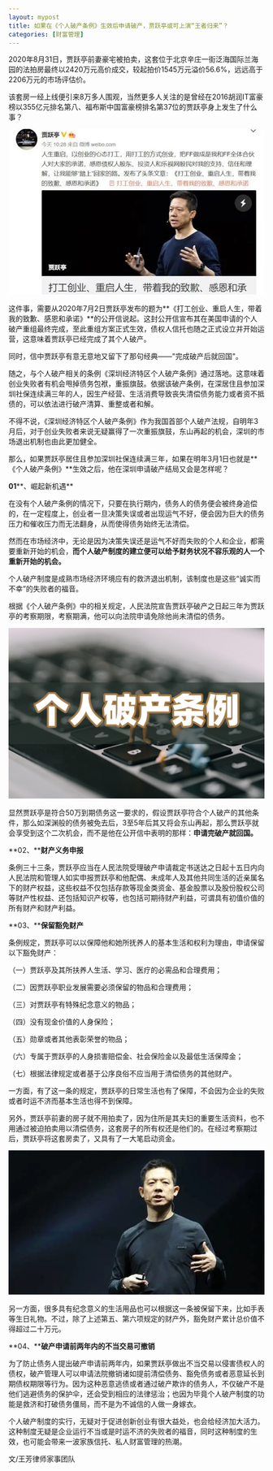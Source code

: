 ```yaml
---
layout: mypost
title: 如果在《个人破产条例》生效后申请破产，贾跃亭或可上演“王者归来”？
categories: [财富管理]
---
```


2020年8月31日，贾跃亭前妻豪宅被拍卖，这套位于北京辛庄一街泛海国际兰海园的法拍房最终以2420万元高价成交，较起拍价1545万元溢价56.6%，远远高于2206万元的市场评估价。

该套房一经上线便引来8万多人围观，当然更多人关注的是曾经在2016胡润IT富豪榜以355亿元排名第八、福布斯中国富豪榜排名第37位的贾跃亭身上发生了什么事？

[![](/posts/2017/08/24/j1.png)](https://work-1257385283.cos.ap-chengdu.myqcloud.com/2017/08/24/j1.png)  

这件事，需要从2020年7月2日贾跃亭发布的题为**《打工创业、重启人生，带着我的致歉、感恩和承诺》**的公开信说起。这封公开信宣布其在美国申请的个人破产重组最终完成，至此重组方案正式生效，债权人信托也随之正式设立并开始运营，这意味着贾跃亭已经完成了其个人破产。

同时，信中贾跃亭有意无意地又留下了那句经典——"完成破产后就回国"。  

随之，与个人破产相关的条例《深圳经济特区个人破产条例》通过落地。这意味着创业失败者有机会甩掉债务包袱，重振旗鼓。依据该破产条例，在深居住且参加深圳社保连续满三年的人，因生产经营、生活消费导致丧失清偿债务能力或者资不抵债的，可以依法进行破产清算、重整或者和解。

不得不说，《深圳经济特区个人破产条例》作为我国首部个人破产法规，自明年3月后，对于创业失败者来说无疑赢得了一次重振旗鼓，东山再起的机会，深圳的市场退出机制也由此更加健全。

那么，如果贾跃亭居住且参加深圳社保连续满三年，如果在明年3月1日也就是**《个人破产条例》**生效之后，他在深圳申请破产结局又会是怎样呢？

**01****、崛起新机遇**

在没有个人破产条例的情况下，只要在执行期内，债务人的债务便会被终身追偿的，在一定程度上，创业者一旦决策失误或者出现运气不好，便会因为巨大的债务压力和催收压力而无法翻身，从而使得债务始终无法清偿。

然而在市场经济中，无论是因为决策失误还是运气不好而失败的个人和企业，都需要重新开始的机会，**而个人破产制度的建立便可以给予财务状况****不容乐观的****人一个重新开始的机会。**

个人破产制度是成熟市场经济环境应有的救济退出机制，该制度也是这些“诚实而不幸”的失败者的福音。

根据《个人破产条例》中的相关规定，人民法院宣告贾跃亭破产之日起三年为贾跃亭的考察期限，考察期满，他可以向法院申请免除他尚未清偿的债务。

[![](/posts/2017/08/24/j2.png)](https://work-1257385283.cos.ap-chengdu.myqcloud.com/2017/08/24/j2.png)  

显然贾跃亭是符合50万到期债务这一要求的，假设贾跃亭符合个人破产的其他条件，那么如深渊般的债务被免去后，3至5年后其又将会东山再起，那么贾跃亭就会享受到这个二次机会，而不是他在公开信中表明的那样：**申请完破产就回国。**

**02、****财产义务申报**

条例三十三条，贾跃亭应当在人民法院受理破产申请裁定书送达之日起十五日内向人民法院和管理人如实申报贾跃亭和他配偶、未成年人及其他共同生活的近亲属名下的财产权益，这些权益不仅包括存款等现金类资金、基金股票以及股份股权公司等财产性权益、还包括知识产权等，也包括可期待财产利益，可谓具有初值价值的所有财产和财产利益。

**03、****保留豁免财产**

条例规定，贾跃亭可以以保障他和她所抚养人的基本生活和权利为理由，申请保留以下豁免财产：

（一）贾跃亭及其所扶养人生活、学习、医疗的必需品和合理费用；

（二）因贾跃亭职业发展需要必须保留的物品和合理费用；

（三）对贾跃亭有特殊纪念意义的物品；

（四）没有现金价值的人身保险；

（五）勋章或者其他表彰荣誉的物品；

（六）专属于贾跃亭的人身损害赔偿金、社会保险金以及最低生活保障金；

（七）根据法律规定或者基于公序良俗不应当用于清偿债务的其他财产。

  
一方面，有了这一条的规定，贾跃亭的日常生活也有了保障，不会因为企业的失败或者时运不济而基本生活也得不到保障。

另外，贾跃亭前妻的房子就不用拍卖了，因为住所是其夫妇的重要生活资料，也不用通过被迫拍卖用以清偿债务，这套房子的所有权还是他们的。在经过考察期过后，贾跃亭将这套房卖了，又具有了一大笔启动资金。  

[![](/posts/2017/08/24/j3.png)](https://work-1257385283.cos.ap-chengdu.myqcloud.com/2017/08/24/j3.png)  

另一方面，很多具有纪念意义的生活用品也可以根据这一条被保留下来，比如手表等生日礼物。不过，除了上述第五、第六项规定的财产外，豁免财产累计总价值不得超过二十万元。

**04、****破产申请前两年内的不当交易可撤销**

为了防止债务人提出破产申请前两年内，如果贾跃亭做出不当交易以侵害债权人的债权，破产管理人可以申请法院撤销诸如提前清偿债务、豁免债务或者恶意延长到期债权期限等行为。因为这种恶意逃债或者通过破产欺诈的债务人，不仅破产不是他们逃避债务的保护伞，还会受到相应的法律惩治；也因为毕竟个人破产制度的功能是救济和打破债务僵局，而不是为不诚信的人做一身嫁衣。

个人破产制度的实行，无疑对于促进创新创业有很大益处，也会给经济加大活力。这种制度无疑是企业运行不当或是时运不济的失败者的福音，同时这种制度的生效，也可能会带来一波家族信托、私人财富管理的热潮。


文/王芳律师家事团队